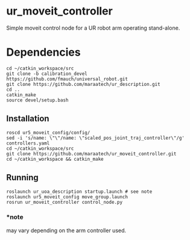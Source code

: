 # ur_moveit_controller

Simple moveit control node for a UR robot arm operating stand-alone. 

# Dependencies
```
cd ~/catkin_workspace/src
git clone -b calibration_devel https://github.com/fmauch/universal_robot.git
git clone https://github.com/maraatech/ur_description.git
cd ..
catkin_make
source devel/setup.bash
```

## Installation
```
roscd ur5_moveit_config/config/
sed -i 's/name: \"\"/name: \"scaled_pos_joint_traj_controller\"/g' controllers.yaml
cd ~/catkin_workspace/src
git clone https://github.com/maraatech/ur_moveit_controller.git
cd ~/catkin_workspace && catkin_make
```
## Running
```
roslaunch ur_uoa_description startup.launch # see note
roslaunch ur5_moveit_config move_group.launch
rosrun ur_moveit_controller control_node.py 
```
### *note
may vary depending on the arm controller used.
